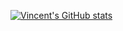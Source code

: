 [![Vincent's GitHub stats](https://github-readme-stats.vercel.app/api?username=vdesabou&show_icons=true)](https://github.com/anuraghazra/github-readme-stats)

<!--
**vdesabou/vdesabou** is a ✨ _special_ ✨ repository because its `README.md` (this file) appears on your GitHub profile.



Here are some ideas to get you started:

- 🔭 I’m currently working on ...
- 🌱 I’m currently learning ...
- 👯 I’m looking to collaborate on ...
- 🤔 I’m looking for help with ...
- 💬 Ask me about ...
- 📫 How to reach me: ...
- 😄 Pronouns: ...
- ⚡ Fun fact: ...
-->

